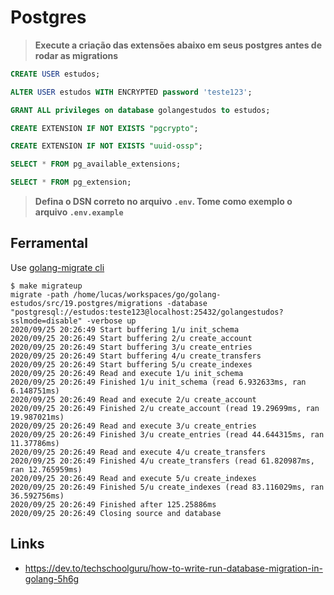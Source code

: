 # Postgres

> **Execute a criação das extensões abaixo em seus postgres antes de rodar as migrations**

```sql
CREATE USER estudos;

ALTER USER estudos WITH ENCRYPTED password 'teste123';

GRANT ALL privileges on database golangestudos to estudos;

CREATE EXTENSION IF NOT EXISTS "pgcrypto";

CREATE EXTENSION IF NOT EXISTS "uuid-ossp";

SELECT * FROM pg_available_extensions;

SELECT * FROM pg_extension;
```

> **Defina o DSN correto no arquivo `.env`. Tome como exemplo o arquivo `.env.example`**

## Ferramental

Use [golang-migrate cli](https://github.com/golang-migrate/migrate#cli-usage)

```
$ make migrateup
migrate -path /home/lucas/workspaces/go/golang-estudos/src/19.postgres/migrations -database "postgresql://estudos:teste123@localhost:25432/golangestudos?sslmode=disable" -verbose up
2020/09/25 20:26:49 Start buffering 1/u init_schema
2020/09/25 20:26:49 Start buffering 2/u create_account
2020/09/25 20:26:49 Start buffering 3/u create_entries
2020/09/25 20:26:49 Start buffering 4/u create_transfers
2020/09/25 20:26:49 Start buffering 5/u create_indexes
2020/09/25 20:26:49 Read and execute 1/u init_schema
2020/09/25 20:26:49 Finished 1/u init_schema (read 6.932633ms, ran 6.148751ms)
2020/09/25 20:26:49 Read and execute 2/u create_account
2020/09/25 20:26:49 Finished 2/u create_account (read 19.29699ms, ran 19.987021ms)
2020/09/25 20:26:49 Read and execute 3/u create_entries
2020/09/25 20:26:49 Finished 3/u create_entries (read 44.644315ms, ran 11.37786ms)
2020/09/25 20:26:49 Read and execute 4/u create_transfers
2020/09/25 20:26:49 Finished 4/u create_transfers (read 61.820987ms, ran 12.765959ms)
2020/09/25 20:26:49 Read and execute 5/u create_indexes
2020/09/25 20:26:49 Finished 5/u create_indexes (read 83.116029ms, ran 36.592756ms)
2020/09/25 20:26:49 Finished after 125.25886ms
2020/09/25 20:26:49 Closing source and database

```

## Links

-   https://dev.to/techschoolguru/how-to-write-run-database-migration-in-golang-5h6g
